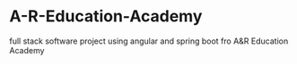 # A-R-Education-Academy
full stack software  project  using angular and spring boot   fro A&amp;R Education Academy
